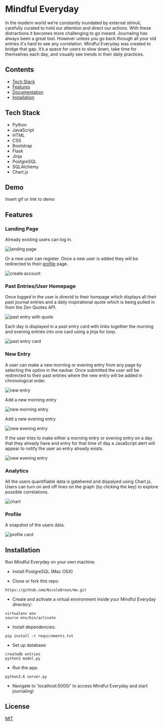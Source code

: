 # Mindful Everyday

In the modern world we’re constantly inundated by external stimuli, carefully curated to hold our attention and direct our actions. With these distractions it becomes more challenging to go inward. Journaling has always been a great tool. However unless you go back through all your old entries it's hard to see any correlation. Mindful Everyday was created to bridge that gap. It’s a space for users to slow down, take time for themselves each day, and visually see trends in their daily practices.

## Contents

- [Tech Stack](#tech-stack)
- [Features](#features)
- [Documentation](#documentation)
- [Installation](#installation)

## <a name="tech-stack"></a>Tech Stack

- Python
- JavaScript
- HTML
- CSS
- Bootstrap
- Flask
- Jinja
- PostgreSQL
- SQLAlchemy
- Chart.js

## Demo

Insert gif or link to demo

## <a name="features"></a>Features

### Landing Page

Already existing users can log in.

![landing page](https://github.com/NicoleDreon/me/blob/main/static/landing.png)

Or a new user can register. Once a new user is added they will be redirected to their [profile](#profile) page.

![create account](https://github.com/NicoleDreon/me/blob/main/static/signup.png)

### Past Entries/User Homepage

Once logged in the user is directd to their hompage which displays all their past journal entries and a daily inspirational quote which is being pulled in from the Zen Quotes API.

![past entry with quote](https://github.com/NicoleDreon/me/blob/main/static/past_entry.png)

Each day is displayed in a past entry card with links together the morning and evening entries into one card using a jinja for loop.

![past entry card](https://github.com/NicoleDreon/me/blob/main/static/entry_card.png)

### New Entry

A user can make a new morning or evening entry from any page by selecting the option in the navbar. Once submitted the user will be redirected to their past entries where the new entry will be added in chronological order.

![new entry](https://github.com/NicoleDreon/me/blob/main/static/new_entry.png)

Add a new morning entry

![new morning entry](https://github.com/NicoleDreon/me/blob/main/static/am_entry.png)

Add a new evening entry

![new evening entry](https://github.com/NicoleDreon/me/blob/main/static/pm_entry.png)

If the user tries to make either a morning entry or evening entry on a day that they already have and entry for that time of day a JavaScript alert will appear to notify the user an entry already exists.

![new evening entry](https://github.com/NicoleDreon/me/blob/main/static/alert.png)

### Analytics

All the users quantifiable data is gatehered and dispalyed using Chart.js. Users can turn on and off lines on the graph (by clicking the key) to explore possible correlations.

![chart](https://github.com/NicoleDreon/me/blob/main/static/chart.png)

### <a name="profile"></a>Profile

A snapshot of the users data.

![profile card](https://github.com/NicoleDreon/me/blob/main/static/profile.png)

## <a name="installation"></a>Installation

Run Mindful Everyday on your own machine.

- Install PostgreSQL (Mac OSX)

- Clone or fork this repo:

```
https://github.com/NicoleDreon/me.git
```

- Create and activate a virtual environment inside your Mindful Everyday directory:

```
virtualenv env
source env/bin/activate
```

- Install dependencies:

```
pip install -r requirements.txt
```

- Set up database:

```
createdb entries
python3 model.py
```

- Run the app:

```
python3.6 server.py
```

- Navigate to 'localhost:5000/' to access Mindful Everyday and start journaling!

## License

[MIT](https://choosealicense.com/licenses/mit/)
